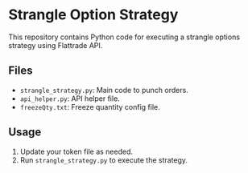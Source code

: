 
# Strangle Option Strategy

This repository contains Python code for executing a strangle options strategy using Flattrade API.

## Files

- `strangle_strategy.py`: Main code to punch orders.
- `api_helper.py`: API helper file.
- `freezeQty.txt`: Freeze quantity config file.

## Usage

1. Update your token file as needed.
2. Run `strangle_strategy.py` to execute the strategy.

